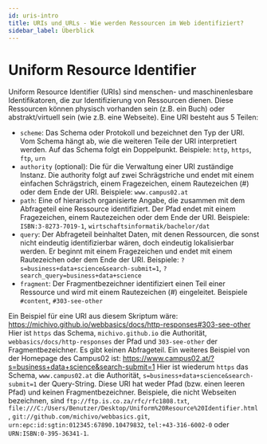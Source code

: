 ```yaml
---
id: uris-intro
title: URIs und URLs - Wie werden Ressourcen im Web identifiziert?
sidebar_label: Überblick
---
```


# Uniform Resource Identifier
Uniform Resource Identifier (URIs) sind menschen- und maschinenlesbare Identifikatoren, die
zur Identifizierung von Ressourcen dienen. Diese Ressourcen können physisch vorhanden sein (z.B. ein Buch)
oder abstrakt/virtuell sein (wie z.B. eine Webseite). Eine URI besteht aus 5 Teilen:
- `scheme`: Das Schema oder Protokoll und bezeichnet den Typ der URI. Vom Schema hängt ab, wie die weiteren Teile der URI interpretiert werden. Auf das Schema folgt ein Doppelpunkt. Beispiele: `http`, `https`, `ftp`, `urn`
- `authority` (optional): Die für die Verwaltung einer URI zuständige Instanz. Die authority folgt auf zwei Schrägstriche und endet mit einem einfachen Schrägstrich, einem Fragezeichen, einem Rautezeichen (#) oder dem Ende der URI. Beispiele: `www.campus02.at`
- `path`: Eine of hierarisch organisierte Angabe, die zusammen mit dem Abfrageteil eine Ressource identifiziert. Der Pfad endet mit einem Fragezeichen, einem Rautezeichen oder dem Ende der URI. Beispiele: `ISBN:3-8273-7019-1`, `wirtschaftsinformatik/bachelor/dat`
- `query`: Der Abfrageteil beinhaltet Daten, mit denen Ressourcen, die sonst nicht eindeutig identifizierbar wären, doch eindeutig lokalisierbar werden. Er beginnt mit einem Fragezeichen und endet mit einem Rautezeichen oder dem Ende der URI. Beispiele: `?s=business+data+science&search-submit=1`, `?search_query=business+data+science`
- `fragment`: Der Fragmentbezeichner identifiziert einen Teil einer Ressource und wird mit einem Rautezeichen (#) eingeleitet. Beispiele `#content`, `#303-see-other`

Ein Beispiel für eine URI aus diesem Skriptum wäre: https://michivo.github.io/webbasics/docs/http-responses#303-see-other
Hier ist `https` das Schema, `michivo.github.io` die Authorität, `webbasics/docs/http-responses` der Pfad und `303-see-other` der Fragmentbezeichner. Es gibt keinen Abfrageteil.
Ein weiteres Beispiel von der Homepage des Campus02 ist: https://www.campus02.at/?s=business+data+science&search-submit=1
Hier ist wiederum `https` das Schema, `www.campus02.at` die Authorität, `s=business+data+science&search-submit=1` der Query-String. Diese URI hat weder Pfad (bzw. einen leeren Pfad) und keinen Fragmentbezeichner.
Beispiele, die nicht Webseiten bezeichnen, sind `ftp://ftp.is.co.za/rfc/rfc1808.txt`, `file:///C:/Users/Benutzer/Desktop/Uniform%20Resource%20Identifier.html`, `git://github.com/michivo/webbasics.git`, `urn:epc:id:sgtin:012345:67890.10479832`, `tel:+43-316-6002-0` oder `URN:ISBN:0-395-36341-1`.

